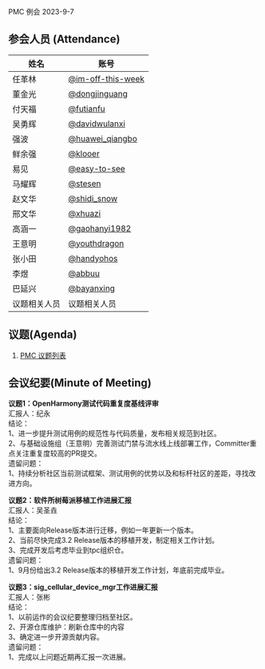 PMC 例会 2023-9-7

## 参会人员 (Attendance)

| 姓名     | 账号                                       |
| ------ | ---------------------------------------- |
| 任革林    | [@im-off-this-week](https://gitee.com/im-off-this-week) |
| 董金光    | [@dongjinguang](https://gitee.com/dongjinguang) |
| 付天福    | [@futianfu](https://gitee.com/futianfu) |
| 吴勇辉    | [@davidwulanxi](https://gitee.com/davidwulanxi) |
| 强波 | [@huawei_qiangbo](https://gitee.com/huawei_qiangbo) |
| 鲜余强 | [@klooer](https://gitee.com/klooer) |
| 易见 | [@easy-to-see](https://gitee.com/easy-to-see) |
| 马耀辉 | [@stesen](https://gitee.com/stesen) |
| 赵文华 | [@shidi_snow](https://gitee.com/shidi_snow) |
| 邢文华 | [@xhuazi](https://gitee.com/xhuazi)      |
| 高涵一 | [@gaohanyi1982](https://gitee.com/gaohanyi1982) |
| 王意明    | [@youthdragon](https://gitee.com/youthdragon) |
| 张小田 | [@handyohos](https://gitee.com/handyohos) |
| 李煜 | [@abbuu](https://gitee.com/abbuu) |
| 巴延兴 | [@bayanxing](https://gitee.com/bayanxing) |
| 议题相关人员 | 议题相关人员 |

## 议题(Agenda)

1. [PMC 议题列表](https://docs.qingque.cn/s/home/eZQB8yRFQfEFeAxk_6JKZEE0q?identityId=1tbICPd8j3s)

## 会议纪要(Minute of Meeting)

**议题1：OpenHarmony测试代码重复度基线评审**  
汇报人：纪永  
结论：  
1、进一步提升测试用例的规范性与代码质量，发布相关规范到社区。  
2、与基础设施组（王意明）完善测试门禁与流水线上线部署工作，Committer重点关注重复度较高的PR提交。  
遗留问题：  
1、持续分析社区当前测试框架、测试用例的优势以及和标杆社区的差距，寻找改进方向。  

**议题2：软件所树莓派移植工作进展汇报**  
汇报人：吴圣垚  
结论：  
1、主要面向Release版本进行迁移，例如一年更新一个版本。  
2、当前尽快完成3.2 Release版本的移植开发，制定相关工作计划。  
3、完成开发后考虑毕业到tpc组织仓。  
遗留问题：  
1、9月份给出3.2 Release版本的移植开发工作计划，年底前完成毕业。  

**议题3：sig_cellular_device_mgr工作进展汇报**  
汇报人：张彬  
结论：  
1、以前运作的会议纪要整理归档至社区。  
2、开源仓库维护：刷新仓库中的内容  
3、确定进一步开源贡献内容。  
遗留问题：  
1、完成以上问题近期再汇报一次进展。  
